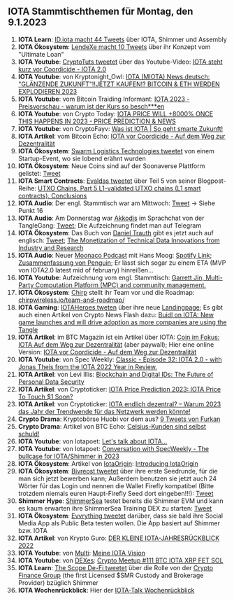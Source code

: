 ## IOTA Stammtischthemen für Montag, den 9.1.2023

1. **IOTA Learn**: [ID.iota macht 44 Tweets](https://twitter.com/id_iota/status/1609957772845780992?s=20&t=pGReBICqxfgN2ov8ERDySg) über IOTA, Shimmer und Assembly
2. **IOTA Ökosystem**: [LendeXe macht 10 Tweets](https://twitter.com/LendeXeFinance/status/1609930924002623488?s=20&t=pGReBICqxfgN2ov8ERDySg) über ihr Konzept vom "Ultimate Loan"
3. **IOTA Youtube**: [CryptoTuts tweetet](https://twitter.com/CryptoTuts/status/1610683727499202561?s=20&t=7PGbq12oyjSqAH-WMBg_zg) über das Youtube-Video: [IOTA steht kurz vor Coordicide - IOTA 2.0](https://www.youtube.com/watch?v=yhZJkelIl_o&t=28s)
4. **IOTA Youtube**: von Kryptonight_Owl: [IOTA (MIOTA) News deutsch: "GLÄNZENDE ZUKUNFT"!!JETZT KAUFEN!? BITCOIN & ETH WERDEN EXPLODIEREN 2023](https://www.youtube.com/watch?v=NGlZs45SDXY)
5. **IOTA Youtube**: vom Bitcoin Traiding Informant: [IOTA 2023 - Preisvorschau - warum ist der Kurs so besch***en](https://www.youtube.com/watch?v=p_naw0m4ACI)
6. **IOTA Youtube**: von Crypto Today: [IOTA PRICE WILL +8000% ONCE THIS HAPPENS IN 2023 - PRICE PREDICTION & NEWS](https://www.youtube.com/watch?v=qC-aG9I_nUw)
7. **IOTA Youtube**: von CryptoFayv: [Was ist IOTA | So geht smarte Zukunft!](https://www.youtube.com/watch?v=5zyw10U05hs)
8. **IOTA Artikel**: vom Bitcoin Echo: [IOTA vor Coordicide - Auf dem Weg zur Dezentralität](https://www.btc-echo.de/news/iota-vor-coordicide-auf-dem-weg-zur-dezentralitaet-157139/)
9. **IOTA Ökosystem**: [Swarm Logistics Technologies tweetet](https://twitter.com/SwarmLogistics/status/1610342862092115970?s=20&t=7PGbq12oyjSqAH-WMBg_zg) von einem Startup-Event, wo sie lobend erähnt wurden
10. **IOTA Ökosystem**: Neue Coins sind auf der Soonaverse Plattform gelistet: [Tweet](https://twitter.com/soon_labs/status/1610511266501767173?s=20&t=7PGbq12oyjSqAH-WMBg_zg)
11. **IOTA Smart Contracts**: [Evaldas tweetet](https://twitter.com/lunfardo314/status/1610201678917124097?s=20&t=7PGbq12oyjSqAH-WMBg_zg) über Teil 5 von seiner Blogpost-Reihe: [UTXO Chains. Part 5 L1-validated UTXO chains (L1 smart contracts). Conclusions](https://medium.com/@lunfardo/utxo-chains-part-5-c4c748566fc6)
12. **IOTA Audio**: Der engl. Stammtisch war am Mittwoch: [Tweet](https://twitter.com/Deep_Sea_Iotan/status/1609967496248922112?s=20&t=7PGbq12oyjSqAH-WMBg_zg) -> Siehe Punkt 16
13. **IOTA Audio**: Am Donnerstag war [Akkodis](https://twitter.com/akkodis_global) im Sprachchat von der TangleGang: [Tweet](https://twitter.com/GangTangleTalk/status/1610175629898416128?s=20&t=7PGbq12oyjSqAH-WMBg_zg); Die Aufzeichnung findet man auf Telegram
14. **IOTA Ökosystem**: Das Buch von [Daniel Trauth](https://twitter.com/DanielTrauth) gibt es jetzt auch auf englisch: [Tweet](https://twitter.com/DanielTrauth/status/1610179112362037248?s=20&t=7PGbq12oyjSqAH-WMBg_zg); [The Monetization of Technical Data Innovations from Industry and Research](https://link.springer.com/book/10.1007/978-3-662-66509-1?utm_medium=affiliate&utm_source=commission_junction_authors&utm_campaign=CONR_BOOKS_ECOM_CH_PHSS_ALWYS_PRODUCT&utm_content=productdatafeed&utm_term=PID100454108&source=shoppingads&locale=en-ch)
15. **IOTA Audio**: Neuer [Moonaco Podcast](https://twitter.com/MoonacoPodcast) mit Hans Moog: [Spotify Link](https://open.spotify.com/episode/1Rre9VTjR5A2tyqtaAhuot); [Zusammenfassung von Penguin](https://threadreaderapp.com/thread/1611348168511201280.html); Er lässt sich sogar zu einem ETA (MVP von IOTA2.0 latest mid of february) hinreißen...
16. **IOTA Youtube**: Aufzeichnung vom engl. Stammtisch: [Garrett Jin, Multi-Party Computation Platform (MPC) and community management.](https://www.youtube.com/watch?v=Vljm74H93q0)
17. **IOTA Ökosystem**: [Chirp](https://twitter.com/ChirpIoT) stellt ihr Team vor und die Roadmap: [chirpwireless.io/team-and-roadmap/](https://chirpwireless.io/team-and-roadmap/)
18. **IOTA Gaming**: [IOTAHeroes tweten](https://twitter.com/IotaHeroes/status/1611016459450470400?s=20) über ihre neue [Landingpage](https://www.iotaheroes.com/); Es gibt auch einen Artikel von Crypto News Flash dazu: [Buidl on IOTA: New game launches and will drive adoption as more companies are using the Tangle](https://www.crypto-news-flash.com/build-on-iota-new-game-launches-and-will-drive-adoption-as-more-companies-are-using-the-tangle/)
19. **IOTA Artikel**: im BTC Magazin ist ein Artikel über IOTA: [Coin im Fokus: IOTA Auf dem Weg zur Dezentralität](https://www.btc-echo.de/news/iota-vor-coordicide-auf-dem-weg-zur-dezentralitaet-157139/) (aber paywall); Hier eine online Version: [IOTA vor Coordicide - Auf dem Weg zur Dezentralität](https://www.btc-echo.de/news/iota-vor-coordicide-auf-dem-weg-zur-dezentralitaet-157139/)
20. **IOTA Youtube**: von Spec Weekly: [Classic - Episode 32: IOTA 2.0 - with Jonas Theis from the IOTA 2022 Year in Review.](https://www.youtube.com/watch?v=ta9TSm-Rabo&feature=youtu.be)
21. **IOTA Artikel**: von Levi Illis: [Blockchain and Digital IDs: The Future of Personal Data Security](https://medium.com/@leviillis/blockchain-and-digital-ids-the-future-of-personal-data-security-1f9d61ddf24d)
22. **IOTA Artikel**: von Cryptoticker: [IOTA Price Prediction 2023: IOTA Price To Touch $1 Soon?](https://cryptoticker.io/en/iota-price-prediction-2023/)
23. **IOTA Artikel**: von Cryptoticker: [IOTA endlich dezentral? – Warum 2023 das Jahr der Trendwende für das Netzwerk werden könnte!](https://cryptoticker.io/de/iota-endlich-dezentral-2023/)
24. **Crypto Drama**: Kryptobörse Huobi vor dem aus? [9 Tweets von Furkan](https://twitter.com/FurkanCCTV/status/1611390581778923522?s=20&t=0RsE2juVTz5lPNDC4xPbnQ)
25. **Crypto Drama**: Artikel von BTC Echo: [Celsius-Kunden sind selbst schuld!](https://www.btc-echo.de/news/celsius-kunden-sind-selbst-schuld-ein-kommentar-zum-us-urteil-157328/)
26. **IOTA Youtube**: von Iotapoet: [Let's talk about IOTA…](https://www.youtube.com/watch?v=huIGhLOEj2k)
27. **IOTA Youtube**: von Iotapoet: [Conversation with SpecWeekly - The bullcase for IOTA/Shimmer in 2023](https://www.youtube.com/watch?v=rRKxsjCCD9I)
28. **IOTA Ökosystem**: Artikel von [IotaOrigin](https://twitter.com/origin_iota): [Introducing IotaOrigin](https://medium.com/@iotaorigin/introducing-iotaorigin-129c895b9f97)
29. **IOTA Ökosystem**: [Bivreost tweetet](https://twitter.com/bivreost/status/1611297819008057344?s=20&t=0RsE2juVTz5lPNDC4xPbnQ) über ihre erste Seedrunde, für die man sich jetzt bewerben kann; Außerdem benutzen sie jetzt auch 24 Wörter für das Login und nennen die Wallet Firefly kompatibel (Bitte trotzdem niemals euren Haupt-Firefly Seed dort eingeben!!!): [Tweet](https://twitter.com/bivreost/status/1612103317357830145?s=20&t=u8zkOuC0DYPsQzV02jMg7A)
30. **Shimmer Hype**: [ShimmerSea](https://twitter.com/ShimmerSeaDEX) testet bereits die Shimmer EVM und kann es kaum erwarten ihre ShimmerSea Training DEX zu starten: [Tweet](https://twitter.com/ShimmerSeaDEX/status/1612350963905331201?s=20&t=u8zkOuC0DYPsQzV02jMg7A)
31. **IOTA Ökosystem**: [Evvrything tweetet](https://twitter.com/TheEvvrything/status/1612131833063575554?t=2LUWcwVw1KfmqUH8MDVnCQ&s=19) darüber, dass sie bald ihre Social Media App als Public Beta testen wollen. Die App basiert auf Shimmer bzw. IOTA
32. **IOTA Artikel**: von Krypto Guro: [DER KLEINE IOTA-JAHRESRÜCKBLICK 2022](https://krypto-guru.de/news/der-kleine-iota-jahresrueckblick-2022-teil-2/)
33. **IOTA Youtube**: von [Multi](https://twitter.com/multifolio): [Meine IOTA Vision](https://www.youtube.com/watch?v=kG-uVavKQM0)
34. **IOTA Youtube**: von [DEXes](https://twitter.com/_DEXES_): [Crypto Meetup #111 BTC IOTA XRP FET SOL](https://www.youtube.com/watch?v=qqtxnJNwrpo&t=573s)
35. **IOTA Learn**: [The Scope De-Fi tweetet](https://twitter.com/ScopeDefi/status/1612191463365910528?s=20&t=KSGEkC8U1ldZM6ZytctQRw) über die Rolle von der [Crypto Finance Group](https://twitter.com/CryptoFinanceAG) (the first Licensed $SMR Custody and Brokerage Provider) bzüglich Shimmer
36. **IOTA Wochenrückblick**: Hier der [IOTA-Talk Wochenrückblick](https://www.iota-talk.com/index.php?article/252-wochenr%C3%BCckblick-vom-1-bis-7-januar-2023/)
